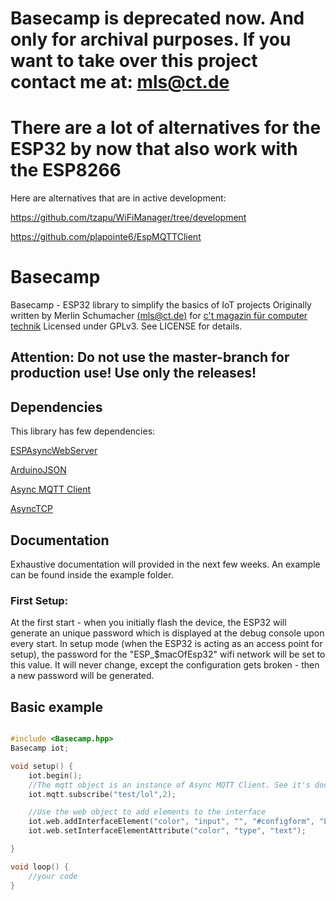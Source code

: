 # Basecamp is deprecated now. And only for archival purposes. If you want to take over this project contact me at: mls@ct.de
# There are a lot of alternatives for the ESP32 by now that also work with the ESP8266

Here are alternatives that are in active development:

https://github.com/tzapu/WiFiManager/tree/development

https://github.com/plapointe6/EspMQTTClient

# Basecamp

Basecamp - ESP32 library to simplify the basics of IoT projects
Originally written by Merlin Schumacher [(mls@ct.de)](mailto://mls@ct.de) for [c't magazin für computer technik](https://www.ct.de)
Licensed under GPLv3. See LICENSE for details.

## Attention: Do not use the master-branch for production use! Use only the releases!

## Dependencies

This library has few dependencies:

[ESPAsyncWebServer](https://github.com/me-no-dev/ESPAsyncWebServer)

[ArduinoJSON](https://github.com/bblanchon/ArduinoJson)

[Async MQTT Client](https://github.com/marvinroger/async-mqtt-client)

[AsyncTCP](https://github.com/me-no-dev/AsyncTCP)

## Documentation

Exhaustive documentation will provided in the next few weeks. An example can be found inside the example folder.

### First Setup:
At the first start - when you initially flash the device, the ESP32 will generate an
unique password which is displayed at the debug console upon every start. In setup mode (when the ESP32 is acting as
	an access point for setup), the password for the "ESP_$macOfEsp32" wifi network will be set to this value. It will never change,
	except the configuration gets broken - then a new password will be generated.

## Basic example

```cpp

#include <Basecamp.hpp>
Basecamp iot;

void setup() {
	iot.begin();
    //The mqtt object is an instance of Async MQTT Client. See it's documentation for details.
    iot.mqtt.subscribe("test/lol",2);

    //Use the web object to add elements to the interface
    iot.web.addInterfaceElement("color", "input", "", "#configform", "LampColor");
    iot.web.setInterfaceElementAttribute("color", "type", "text");

}

void loop() {
	//your code
}

```
